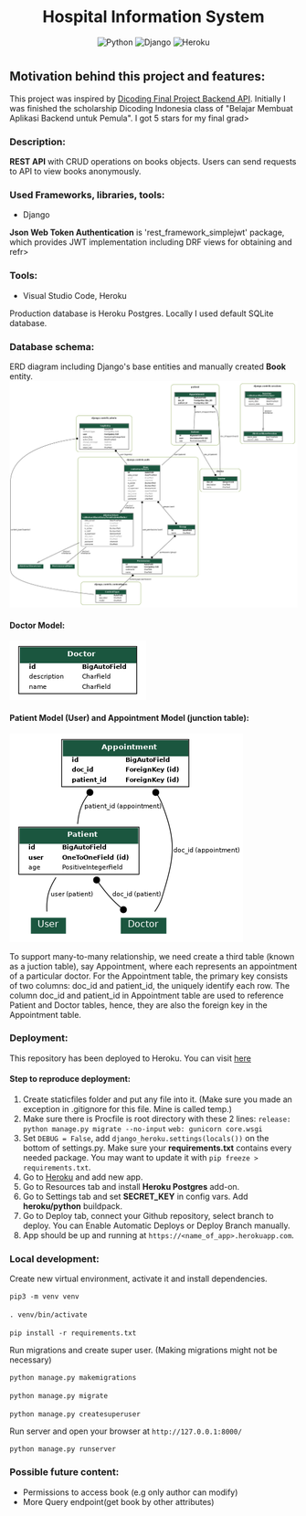 <div align="center" style="padding-bottom: 10px">
    <h1>Hospital Information System</h1>
    <img alt="Python" src="https://img.shields.io/badge/python%20-%2314354C.svg?&style=for-the-badge&logo=python&logoColor=white"/>
    <img alt="Django" src="https://img.shields.io/badge/django%20-%23092E20.svg?&style=for-the-badge&logo=django&logoColor=white"/>
    <img alt="Heroku" src="https://img.shields.io/badge/Heroku-430098?style=for-the-badge&logo=heroku&logoColor=white">
</div>

## Motivation behind this project and features:
This project was inspired by [Dicoding Final Project Backend API](https://dicoding.com).
Initially I was finished the scholarship Dicoding Indonesia class of "Belajar Membuat Aplikasi Backend untuk Pemula". I got 5 stars for my final grad>

### Description:
**REST API** with CRUD operations on books objects.
Users can send requests to API to view books anonymously. 

### Used Frameworks, libraries, tools:
- Django

**Json Web Token Authentication** is 'rest_framework_simplejwt' package, which provides JWT implementation including DRF views for obtaining and refr>

### Tools:  
- Visual Studio Code, Heroku

Production database is Heroku Postgres.
Locally I used default SQLite database.

### Database schema:
ERD diagram including Django's base entities and manually created **Book** entity.
![Entity Relationship Diagram](docs/erd.png)

#### Doctor Model:
![Entity Relationship Diagram](docs/doctor.png)
#### Patient Model (User) and Appointment Model (junction table):
![Entity Relationship Diagram](docs/patient.png)

To support many-to-many relationship, we need create a third table (known as a juction table), say Appointment, where each represents an appointment of a particular doctor. For the Appointment table, the primary key consists of two columns: doc_id and patient_id, the uniquely identify each row. The column doc_id and patient_id in Appointment table are used to reference Patient and Doctor tables, hence, they are also the foreign key in the Appointment table.

### Deployment: 
This repository has been deployed to Heroku. You can visit [here](https://books-api-dicoding.herokuapp.com/)
#### Step to reproduce deployment:
1. Create staticfiles folder and put any file into it.
(Make sure you made an exception in .gitignore for this file. Mine is called temp.)
2. Make sure there is Procfile is root directory with these 2 lines:
``release: python manage.py migrate --no-input``
``web: gunicorn core.wsgi``
3. Set `DEBUG = False`, add `django_heroku.settings(locals())` on the bottom of settings.py.
Make sure your **requirements.txt** contains every needed package. You may want to update it with
``pip freeze > requirements.txt``.
4. Go to [Heroku](https://dashboard.heroku.com/) and add new app.
5. Go to Resources tab and install **Heroku Postgres** add-on.
6. Go to Settings tab and set **SECRET_KEY** in config vars. Add **heroku/python** buildpack.
7. Go to Deploy tab, connect your Github repository, select branch to deploy.
You can Enable Automatic Deploys or Deploy Branch manually.
8. App should be up and running at ``https://<name_of_app>.herokuapp.com``.

### Local development:
Create new virtual environment, activate it and install dependencies.
```shell script
pip3 -m venv venv

. venv/bin/activate

pip install -r requirements.txt
```

Run migrations and create super user. (Making migrations might not be necessary)
```shell script
python manage.py makemigrations

python manage.py migrate

python manage.py createsuperuser
```
Run server and open your browser at `http://127.0.0.1:8000/`
```shell script
python manage.py runserver
```

### Possible future content:
- Permissions to access book (e.g only author can modify)
- More Query endpoint(get book by other attributes)
